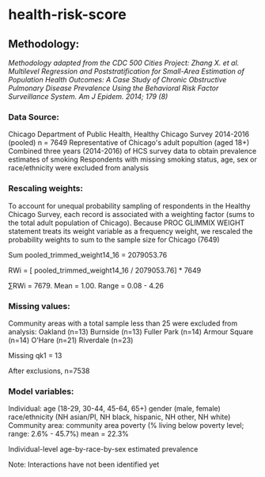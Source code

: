 # health-risk-score

## Methodology:
*Methodology adapted from the CDC 500 Cities Project: Zhang X. et al. Multilevel Regression and Poststratification for Small-Area Estimation of Population Health Outcomes: A Case Study of Chronic Obstructive Pulmonary Disease Prevalence Using the Behavioral Risk Factor Surveillance System. Am J Epidem. 2014; 179 (8)*

### Data Source:
Chicago Department of Public Health, Healthy Chicago Survey 2014-2016 (pooled) n = 7649
Representative of Chicago's adult popultion (aged 18+)
Combined three years (2014-2016) of HCS survey data to obtain prevalence estimates of smoking 
Respondents with missing smoking status, age, sex or race/ethnicity were excluded from analysis 

### Rescaling weights:
To account for unequal probability sampling of respondents in the Healthy Chicago Survey, each record is associated with a weighting factor (sums to the total adult population of Chicago). Because PROC GLIMMIX WEIGHT statement treats its weight variable as a frequency weight, we rescaled the probability weights to sum to the sample size for Chicago (7649) 

Sum pooled_trimmed_weight14_16 = 2079053.76

RWi = [ pooled_trimmed_weight14_16 / 2079053.76] * 7649

∑RWi = 7679. Mean = 1.00. Range = 0.08 - 4.26

### Missing values:
Community areas with a total sample less than 25 were excluded from analysis:
Oakland (n=13)
Burnside (n=13)
Fuller Park (n=14)
Armour Square (n=14)
O'Hare (n=21)
Riverdale (n=23)

Missing qk1 = 13

After exclusions, n=7538

### Model variables:
Individual:	age (18-29, 30-44, 45-64, 65+)
		gender (male, female)
		race/ethnicity (NH asian/PI, NH black, hispanic, NH other, NH white)
Community area:	community area poverty (% living below poverty level; range: 2.6% - 45.7%) mean = 22.3%

Individual-level age-by-race-by-sex estimated prevalence 

Note: Interactions have not been identified yet
